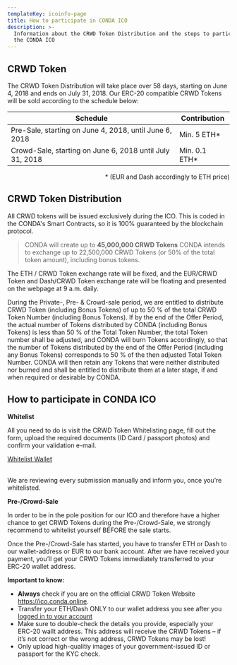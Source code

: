 ```yaml
---
templateKey: icoinfo-page
title: How to participate in CONDA ICO
description: >-
  Information about the CRWD Token Distribution and the steps to participate in
  the CONDA ICO
---
```



## CRWD Token

The CRWD Token Distribution will take place over 58 days, starting on June 4, 2018 and ends on July 31, 2018. Our ERC-20 compatible CRWD Tokens will be sold according to the schedule below:

| Schedule                                                 | Contribution  |
| -------------------------------------------------------- | ------------- |
| Pre-Sale, starting on June 4, 2018, until June 6, 2018   | Min. 5 ETH*   |
| Crowd-Sale, starting on June 6, 2018 until July 31, 2018 | Min. 0.1 ETH* |

<div style="text-align: right">* (EUR and Dash accordingly to ETH price)</div>



## CRWD Token Distribution

All CRWD tokens will be issued exclusively during the ICO. This is coded in the CONDA's Smart Contracts, so it is 100% guaranteed by the blockchain protocol. 

> CONDA will create up to **45,000,000 CRWD Tokens** CONDA intends to exchange up to 22,500,000 CRWD Tokens (or 50% of the total token amount), including bonus tokens. 

The ETH / CRWD Token exchange rate will be fixed, and the EUR/CRWD Token and Dash/CRWD Token exchange rate will be floating and presented on the webpage at 9 a.m. daily. 

During the Private-, Pre- & Crowd-sale period, we are entitled to distribute CRWD Token (including Bonus Tokens) of up to 50 % of the total CRWD Token Number (including Bonus Tokens). If by the end of the Offer Period, the actual number of Tokens distributed by CONDA (including Bonus Tokens) is less than 50 % of the Total Token Number, the total Token number shall be adjusted, and CONDA will burn Tokens accordingly, so that the number of Tokens distributed by the end of the Offer Period (including any Bonus Tokens) corresponds to 50 % of the then adjusted Total Token Number. CONDA will then retain any Tokens that were neither distributed nor burned and shall be entitled to distribute them at a later stage, if and when required or desirable by CONDA.  



## How to participate in CONDA ICO



**Whitelist**

All you need to do is visit the CRWD Token Whitelisting page, fill out the form, upload the required documents (ID Card / passport photos) and confirm your validation e-mail. 

<div class="btn-inner"><a href="/whitelist" class="btn btn-primary">Whitelist Wallet</a></div>

</br>

We are reviewing every submission manually and inform you, once you’re whitelisted. 



**Pre-/Crowd-Sale**

In order to be in the pole position for our ICO and therefore have a higher chance to get CRWD Tokens during the Pre-/Crowd-Sale, we strongly recommend to whitelist yourself BEFORE the sale starts.

Once the Pre-/Crowd-Sale has started, you have to transfer ETH or Dash to our wallet-address or EUR to our bank account. After we have received your payment, you’ll get your CRWD Tokens immediately transferred to your ERC-20 wallet address.



**Important to know:**

* **Always** check if you are on the official CRWD Token Website https://ico.conda.online.
* Transfer your ETH/Dash ONLY to our wallet address you see after you [logged in to your account](https://oci.conda.online/user/login)
* Make sure to double-check the details you provide, especially your ERC-20 wallt address. This address will receive the CRWD Tokens – if it’s not correct or the wrong address, CRWD Tokens may be lost!
* Only upload high-qualitiy images of your government-issued ID or passport for the KYC check.
